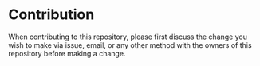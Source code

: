 # Contribution

When contributing to this repository, please first discuss the change you wish to make via issue, email, or any other method with the owners of this repository before making a change.
